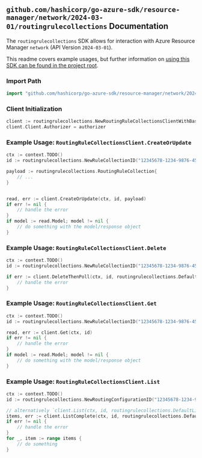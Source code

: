 
## `github.com/hashicorp/go-azure-sdk/resource-manager/network/2024-03-01/routingrulecollections` Documentation

The `routingrulecollections` SDK allows for interaction with Azure Resource Manager `network` (API Version `2024-03-01`).

This readme covers example usages, but further information on [using this SDK can be found in the project root](https://github.com/hashicorp/go-azure-sdk/tree/main/docs).

### Import Path

```go
import "github.com/hashicorp/go-azure-sdk/resource-manager/network/2024-03-01/routingrulecollections"
```


### Client Initialization

```go
client := routingrulecollections.NewRoutingRuleCollectionsClientWithBaseURI("https://management.azure.com")
client.Client.Authorizer = authorizer
```


### Example Usage: `RoutingRuleCollectionsClient.CreateOrUpdate`

```go
ctx := context.TODO()
id := routingrulecollections.NewRuleCollectionID("12345678-1234-9876-4563-123456789012", "example-resource-group", "networkManagerName", "configurationName", "ruleCollectionName")

payload := routingrulecollections.RoutingRuleCollection{
	// ...
}


read, err := client.CreateOrUpdate(ctx, id, payload)
if err != nil {
	// handle the error
}
if model := read.Model; model != nil {
	// do something with the model/response object
}
```


### Example Usage: `RoutingRuleCollectionsClient.Delete`

```go
ctx := context.TODO()
id := routingrulecollections.NewRuleCollectionID("12345678-1234-9876-4563-123456789012", "example-resource-group", "networkManagerName", "configurationName", "ruleCollectionName")

if err := client.DeleteThenPoll(ctx, id, routingrulecollections.DefaultDeleteOperationOptions()); err != nil {
	// handle the error
}
```


### Example Usage: `RoutingRuleCollectionsClient.Get`

```go
ctx := context.TODO()
id := routingrulecollections.NewRuleCollectionID("12345678-1234-9876-4563-123456789012", "example-resource-group", "networkManagerName", "configurationName", "ruleCollectionName")

read, err := client.Get(ctx, id)
if err != nil {
	// handle the error
}
if model := read.Model; model != nil {
	// do something with the model/response object
}
```


### Example Usage: `RoutingRuleCollectionsClient.List`

```go
ctx := context.TODO()
id := routingrulecollections.NewRoutingConfigurationID("12345678-1234-9876-4563-123456789012", "example-resource-group", "networkManagerName", "configurationName")

// alternatively `client.List(ctx, id, routingrulecollections.DefaultListOperationOptions())` can be used to do batched pagination
items, err := client.ListComplete(ctx, id, routingrulecollections.DefaultListOperationOptions())
if err != nil {
	// handle the error
}
for _, item := range items {
	// do something
}
```
